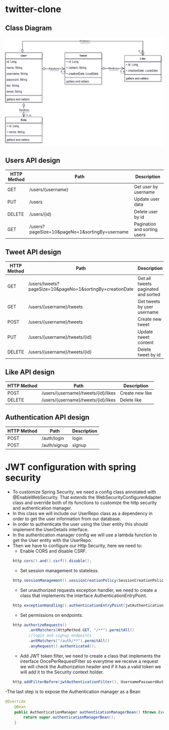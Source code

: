 # twitter-clone

## Class Diagram
![](./img/twitterClone.png)

## Users API design

| **HTTP Method** | **Path**                                       | **Description**              |
|-----------------|------------------------------------------------|------------------------------|
| GET             | /users/{username}                              | Get user by username         |
| PUT             | /users                                         | Update user data             |
| DELETE          | /users/{id}                                    | Delete user by id            |
| GET             | /users?pageSize=10&pageNo=1&sortingBy=username | Pagination and sorting users |

## Tweet API design

| **HTTP Method** | **Path**                                                  | **Description**                     |
|-----------------|-----------------------------------------------------------|-------------------------------------|
| GET             | /users/tweets?pageSize=10&pageNo=1&sortingBy=creationDate | Get all tweets paginated and sorted |
| GET             | /users/{username}/tweets                                  | Get tweets by user username         |
| POST            | /users/{username}/tweets                                  | Create new tweet                    |
| PUT             | /users/{username}/tweets/{id}                             | Update tweet content                |
| DELETE          | /users/{username}/tweets/{id}                             | Delete tweet by id                  |

## Like API design

| **HTTP Method** | **Path**                            | **Description** |
|-----------------|-------------------------------------|-----------------|
| POST            | /users/{username}/tweets/{id}/likes | Create new like |
| DELETE          | /users/{username}/tweets/{id}/likes | Delete like     |

## Authentication API design

| **HTTP Method** | **Path**     | **Description** |
|-----------------|--------------|-----------------|
| POST            | /auth/login  | login           |
| POST            | /auth/signup | signup          |

# JWT configuration with spring security

- To customize Spring Security, we need a config class annotated with @EnableWebSecurity. That extends the WebSecurityConfigurerAdapter class and override both of its functions to customize the http security and authentication manager.
- In this class we will include our UserRepo class as a dependency in order to get the user information from our database.
- In order to authenticate the user using the User entity this should implement the UserDetails interface.
- In the authentication manager config we will use a lambda function to get the User entity with the UserRepo.
- Then we have to configure our Http Security, here we need to:
    - Enable CORS and disable CSRF.
    ```java
    http.cors().and().csrf().disable();
    ```
    - Set session management to stateless.
     ```java
    http.sessionManagement().sessionCreationPolicy(SessionCreationPolicy.STATELESS).and();
    ```
    - Set unauthorized requests exception handler, we need to create a class that implements the interface AuthenticationEntryPoint.
     ```java
    http.exceptionHandling().authenticationEntryPoint(jwtAuthenticationEntryPoint);
    ```
    - Set permissions on endpoints.
     ```java
    http.authorizeRequests()
			.antMatchers(HttpMethod.GET, "/**").permitAll()
			//login and signup endpoints
			.antMatchers("/auth/**").permitAll()
			.anyRequest().authenticated();
    ```
    - Add JWT token filter, we need to create a class that implements the interface OncePerRequestFilter so everytime we receive a request we will check the Authorization header and if it has a valid token we will add it to the Security context holder.
     ```java
    http.addFilterBefore(jwtAuthenticationFilter(), UsernamePasswordAuthenticationFilter.class);
    ```
-The last step is to expose the Authentication manager as a Bean
```java
@Override
	@Bean
	public AuthenticationManager authenticationManagerBean() throws Exception {
		return super.authenticationManagerBean();
	}
```

